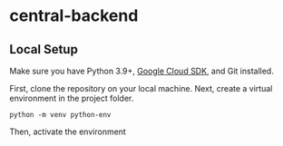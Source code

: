 # central-backend

## Local Setup

Make sure you have Python 3.9+, [Google Cloud SDK](https://cloud.google.com/sdk/docs/install), and Git installed.

First, clone the repository on your local machine. Next, create a virtual environment in the project folder.

```
python -m venv python-env
```

Then, activate the environment 
